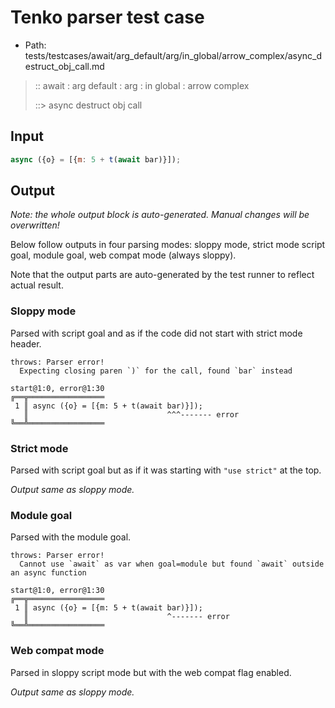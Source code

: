 # Tenko parser test case

- Path: tests/testcases/await/arg_default/arg/in_global/arrow_complex/async_destruct_obj_call.md

> :: await : arg default : arg : in global : arrow complex
>
> ::> async destruct obj call

## Input

`````js
async ({o} = [{m: 5 + t(await bar)}]);
`````

## Output

_Note: the whole output block is auto-generated. Manual changes will be overwritten!_

Below follow outputs in four parsing modes: sloppy mode, strict mode script goal, module goal, web compat mode (always sloppy).

Note that the output parts are auto-generated by the test runner to reflect actual result.

### Sloppy mode

Parsed with script goal and as if the code did not start with strict mode header.

`````
throws: Parser error!
  Expecting closing paren `)` for the call, found `bar` instead

start@1:0, error@1:30
╔══╦═════════════════
 1 ║ async ({o} = [{m: 5 + t(await bar)}]);
   ║                               ^^^------- error
╚══╩═════════════════

`````

### Strict mode

Parsed with script goal but as if it was starting with `"use strict"` at the top.

_Output same as sloppy mode._

### Module goal

Parsed with the module goal.

`````
throws: Parser error!
  Cannot use `await` as var when goal=module but found `await` outside an async function

start@1:0, error@1:30
╔══╦═════════════════
 1 ║ async ({o} = [{m: 5 + t(await bar)}]);
   ║                               ^------- error
╚══╩═════════════════

`````


### Web compat mode

Parsed in sloppy script mode but with the web compat flag enabled.

_Output same as sloppy mode._
